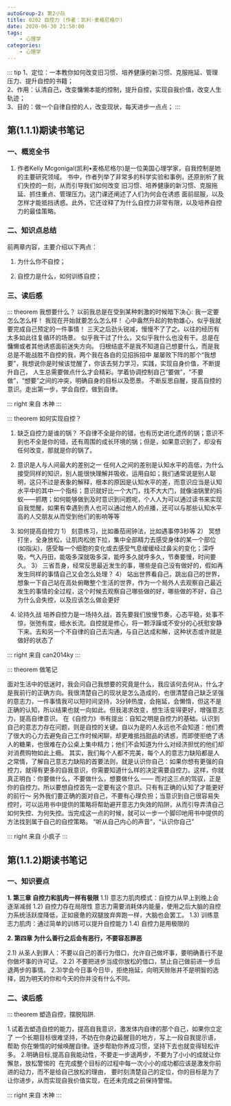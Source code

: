 ```yaml
---
autoGroup-2: 第2小队
title: 0202 自控力 (作者：凯利·麦格尼格尔)
date: 2020-06-30 21:50:00
tags:
    - 心理学
categories:
    - 心理学
---
```


::: tip
1、定位：一本教你如何改变旧习惯、培养健康的新习惯、克服拖延、管理压力、提升自控的书籍；  
2、作用：认清自己，改变慵懒本能的控制，提升自控，实现自我价值，改变人生轨迹；  
3、目的：做一个自律自控的人，改变现状，每天进步一点点；
:::

## 第(1.1.1)期读书笔记

### 一、概览全书
1.  作者Kelly Mcgonigal(凯利•麦格尼格尔)是一位美国心理学家，自我控制是她的主要研究领域。
    书中，作者列举了非常多的科学实验和事例，还原剖析了我们失控的一刻，从而引导我们如何改变
    旧习惯、培养健康的新习惯、克服拖延、抓住重点、管理压力。这门课还阐述了人们为何会在诱惑
    面前屈服，以及怎样才能抵挡诱惑。此外，它还诠释了为什么自控力非常有限，以及培养自控力的最佳策略。 

### 二、知识点总结

前两章内容，主要介绍以下两点：

1. 为什么你不自控；

2. 自控力是什么，如何训练自控；

### 三、读后感

::: theorem 我想要什么？
以前我总是在受到某种刺激的时候暗下决心:
我一定要怎么怎么样！
我现在开始就要怎么怎么样！
心中盎然升起的勃勃雄心，似乎我就要完成自己预定的一件事情！
三天之后劲头锐减，慢慢不了了之。以往的经历有太多如此往复循环的场景。
似乎我干过了什么，又似乎我什么也没有干。总是在慵懒或者其他诱惑面前迷失方向。
归根结底不是我不知道自己想要什么，而是我总是不能战胜不自控的我，两个我在各自的见招拆招中
屡屡败下阵的那个“我想要”，我想说你是时候该觉醒了，你该去努力学习，实践，实现自身价值，不断提升自己，
人生总需要做点什么才会精彩。学着协调控制自己“要做”，“不要做”，“想要”之间的冲突，明确自身的目标以及愿景。
不断反思自醒，提高自控的意识。走出第一步，学会自控，做到自律。

::: right
来自 木神
:::

::: theorem   如何实现自控？
1.	缺乏自控力是谁的锅？
不自律不全是你的错，也有历史进化遗传的锅；意识不到也不全是你的错，还有周围的成长环境的锅；但是，如果意识到了，却没有任何改变，那就是你的锅了。
2.	意识是人与人间最大的差别之一
任何人之间的差别是认知水平的高低，为什么接受同样的知识，别人能很快理解并吸收，运用自如；我们通常说是别人聪明，这只不过是表象的解释，根本的原因是认知水平的差，而意识应当是认知水平中的其中一个指标；意识就好比一个大门，找不大大门，就像油锅里的蚂蚁——抓瞎；如何能够做到及时意识到问题呢，个人人为可以通过读书来实现自我觉醒，如果有幸遇到贵人也可以通过他人的点播，还可以与那些认知水平高的人交朋友从而受到他们的影响等等
3.	如何提高自控力
1）	刻意练习，比如番茄闹钟法，比如遇事停3秒等
2）	冥想打坐，全身放松，让肌肉松弛下拉，集中全部精力去感受身体的某一个部位(如指尖)，感受每一个细胞的变化或去感受气息缓缓经过鼻尖的变化；深呼吸，气入丹田，能吸多深就吸多深，能呼多久就呼多久，节奏要慢，时间要久。
3）	三省吾身，经常反思最近发生的事，哪些是自己没有做好的，假如再发生同样的事情自己又会怎么处理？
4）	站出世界看自己，跳出自己的世界，想象一下自己站在高处俯瞰整个生活的世界，作为一个局外人去观察自己最近发生的事情的全过程，这个时候去观察自己哪些做的好，哪些做的不好，自己为什么会失控，以及应该怎么做会更好

4.	论持久战
培养自控力是一场持久战，首先要我们放慢节奏，心态平稳，处事不惊，张弛有度，细水长流。自控就是修心，将一颗浮躁或不安分的心抚慰安静下来。去和另一个不自律的自己去沟通，与自己达成和解，这种状态或许就是做好的状态了

::: right
来自 can2014ky
:::

::: theorem  做笔记

面对生活中的低迷时，我会问自己我想要的究竟是什么，我应该何去何从，什么才是我前行的正确方向。我很清楚自己的现状是怎么造成的，也很清楚自己缺乏坚强的意志力，一件事情我可以短时间坚持，3分钟热度，会拖延，会懒惰，但这不是正确的认知，所以结果也就一向如此。但我渴求改变，想生活变得更好，增强意志力，提高自律意识。 
在《自控力》书有提出：自知之明是自控力的基础。认识到自己的意志力存在问题，则是自控的关键。自以为是的人永远也不会知道：他们费了很大的心力去避免自己工作时候闲聊，却更难抵挡甜品的诱惑，而即使拒绝了诱人的糖果，也很难在办公桌上集中精力；他们不会知道为什么对经济担忧的他们却对消费购物如此上瘾。 其实，我们每个人都不完美，每个人的意志力缺陷都是人之常情，了解自己意志力缺陷的首要法则，就是认识你自己：如果你想有更强的自控力，就得有更多的自我意识，你需要知道什么样的决定需要自控力。这样，你就真正明白：你要做什么，不要做什么，想要做什么 —— 而对这三点的驾驭，正是你的自控力。所以要想自控首先一定要有这个意识。只有有正确的认知了才能更好的前行～
 另外我们要正确的面对自己，不要有心理负担；当意识到自己很容易失控时，可以运用书中提供的策略将帮助避开意志力失效的陷阱，从而引导弄清自己如何失控、为何失控。当完成这一点的时候，就可以一步一个脚印地用书中提供的方法找到属于自己的自控策略。 “听从自己内心的声音”，“认识你自己”

::: right
来自 小疯子
:::

## 第(1.1.2)期读书笔记

### 一、知识要点
**1. 第三章 自控力和肌肉一样有极限**
1.1) 意志力肌肉模式：自控力从早上到晚上会逐渐减弱
1.2) 自控力存在局限性
   意志力需要消耗体内能量，使用之后大脑的自控力系统活跃度降低，正如疲惫的双腿放弃奔跑一样，大脑也会罢工。
1.3) 训练意志力肌肉：通过简单的训练可以提升自控能力
1.4) 自控力是用极限的

**2. 第四章 为什么善行之后会有恶行，不要容忍罪恶**

2.1) 从圣人到罪人：不要以自己的善行为借口，允许自己做坏事，要明确善行不是你做坏事的许可证。
2.2) 不要把进步当成你放松的借口，禁止自己做前进一步后退两步的事情。
2.3)学会今日事今日毕，拒绝拖延，向明天赊账并不是明智的选择，因为明天的你和今天的你并没有什么不同。

### 二、读后感

::: theorem  塑造自控，摆脱陷阱. 

1.试着去塑造自控的能力，提高自我意识，激发体内自律的那个自己，如果你立定了
一个长期目标很难坚持，不妨在你身边最醒目的地方，写上一段自我提示语，帮助
你在懒惰的时候唤醒自律。逐步帮助你养成习惯，坚持下去也就变得轻松许多。
2.明确目标,提高自我能动性，不要走一步退两步，不要为了小小的成就让你懈怠，放松警惕的
 在完成整个目标的过程中每一次小小的成功都应该是激发你前进的动力，而不是给自己放松的理由，
要时刻清楚自己的定位，你的目标是为了让你进步，从而实现自我价值实现，在还未完成之前保持警惕。

::: right
来自 木神
:::
